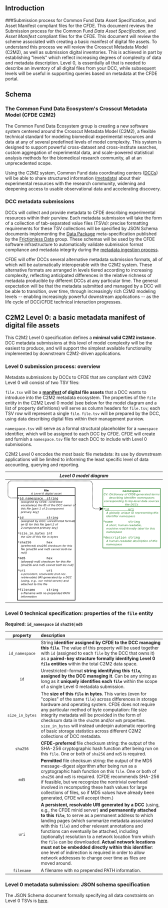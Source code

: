 ## Introduction
###Submission process for Common Fund Data Asset Specification, and Asset Manifest compliant files for the CFDE. 
This document reviews the Submission process for the Common Fund _Data Asset Specification_, and _Asset Manifest_ compliant files for the CFDE. This document will review the scheme associated with creating a basic manifest of digital file assets. To understand this process we will review the Crosscut Metadata Model (C2M2), as well as submission digital inventories. This is achieved in part by establishing "levels" which reflect increasing degrees of complexity of data and metadata description. Level 0, is essentially all that is needed to describe an inventory of all digital files from your DCC, while subsequent levels will be useful in supporting queries based on metadata at the CFDE portal.

## Schema
### The Common Fund Data Ecosystem's Crosscut Metadata Model (CFDE C2M2)

The Common Fund Data Ecosystem group is creating a new
software system centered around the Crosscut
Metadata Model (C2M2), a flexible technical standard
for modeling biomedical experimental resources and data
at any of several predefined levels of model complexity.
This system is designed to support powerful cross-dataset
and cross-institute searches, custom aggregation of
experimental data, and scale-powered statistical analysis
methods for the biomedical research community, all at an
unprecedented scope.

Using the C2M2 system, Common Fund data coordinating centers
([DCCs](../draft-CFDE_glossary/glossary.md#DCCs)) will be able to
share structured information ([metadata](../draft-CFDE_glossary/glossary.md#metadata))
about their experimental resources with the research
community, widening and deepening access to usable
observational data and accelerating discovery.

### DCC metadata submissions

DCCs will collect and provide metadata to CFDE describing
experimental resources within their purview. Each metadata
submission will take the form of a collection of tab-separated value
files (TSVs): precise formatting requirements for these TSV
collections will be specified by JSON Schema documents
implementing the [Data Package](http://frictionlessdata.io/docs/data-package/)
meta-specification published by the [Frictionless Data](http://frictionlessdata.io/)
group. These schemas will be used by the CFDE software
infrastructure to automatically validate submission format compliance
and metadata integrity during the [metadata ingestion process](../draft-CFDE_glossary/glossary.md#DCC-data-ingestion-process).

CFDE will offer DCCs several alternative metadata submission
formats, all of which will be automatically interoperable with the
C2M2 system. These alternative formats are arranged in
levels tiered according to increasing complexity, reflecting
anticipated differences in the relative richness of metadata
producible by different DCCs at any particular time. The general
expectation will be that the metadata submitted and managed by a
DCC will be able to transition, over time, through increasingly
rich C2M2 modeling levels -- enabling increasingly powerful
downstream applications -- as the life cycle of DCC/CFDE
technical interaction progresses.

## C2M2 Level 0: a basic metadata manifest of digital file assets

This C2M2 Level 0 specification defines a **minimal valid C2M2 instance.**
DCC metadata submissions at this level of model complexity will
be the easiest to produce, and will support the simplest available
functionality implemented by downstream C2M2-driven applications.

### Level 0 submission process: overview

Metadata submissions by DCCs to CFDE that are compliant with
C2M2 Level 0 will consist of two TSV files:

`file.tsv` will be a **[manifest](../draft-CFDE_glossary/glossary.md#CFDE-asset-manifest)
of digital file assets** that a DCC wants to introduce into
the C2M2 metadata ecosystem. The properties of the
`file` entity in the C2M2 Level 0 model (see below for the model
diagram and a list of property definitions) will serve as column
headers for `file.tsv`; each TSV row will represent a
single `file`. `file.tsv` will be prepared by the DCC, using
data describing digital files within their management purview.

`namespace.tsv` will serve as a formal
structural placeholder for a `namespace` identifier,
which will be assigned to each DCC by CFDE. CFDE will
create and furnish a `namespace.tsv` file for each DCC
to include with Level 0 submissions.

C2M2 Level 0 encodes the most basic file metadata:
its use by downstream applications will be
limited to informing the least specific level of data
accounting, querying and reporting.

|_Level 0 model diagram_|
|:---:|
|![Level 0 model diagram](../draft-C2M2_ER_diagrams/Level-0-C2M2-model.png "Level 0 model diagram")|

### Level 0 technical specification: properties of the `file` entity

**Required: `id_namespace` `id` `sha256|md5`**

|property|description|
|:---:|:---|
| `id_namespace` | String **identifier assigned by CFDE to the DCC managing this `file`**. The value of this property will be used together with `id` (assigned to each `file` by the DCC that owns it) as a **paired-key structure formally identifying Level 0 `file` entities** within the total C2M2 data space.|
| `id` | Unrestricted-format **string identifying this `file`, assigned by the DCC managing it**. Can be any string as long as it **uniquely identifies each `file`** within the scope of a single Level 0 metadata submission. |
| `size_in_bytes` | The **size of this `file` in bytes**. This varies (even for "copies" of the same `file`) across differences in storage hardware and operating system. CFDE does not require any particular method of byte computation: file size integrity metadata will be provided in the form of checksum data in the `sha256` and/or `md5` properties. `size_in_bytes` will instead underpin automatic reporting of basic storage statistics across different C2M2 collections of DCC metadata.|
| `sha256` | **CFDE-preferred** file checksum string: the output of the SHA-256 cryptographic hash function after being run on this `file`. One or both of `sha256` and `md5` is required. |
| `md5` | **Permitted** file checksum string: the output of the MD5 message-digest algorithm after being run as a cryptographic hash function on this `file`. One or both of `sha256` and `md5` is required. (CFDE recommends SHA-256 if feasible, but we recognize the nontrivial overhead involved in recomputing these hash values for large collections of files, so if MD5 values have already been generated, CFDE will accept them.) |
| `uri` | **A persistent, resolvable URI generated by a DCC** (using, e.g., the CFDE minid server) **and permanently attached to this `file`**, to serve as a permanent address to which landing pages (which summarize metadata associated with this `file`) and other relevant annotations and functions can eventually be attached, including (optionally) resolution to a network location from which the `file` can be downloaded. **Actual network locations must not be embedded directly within this identifier**: one level of indirection is required in order to allow network addresses to change over time as files are moved around. |
| `filename` | A filename with no prepended PATH information. |

### Level 0 metadata submission: JSON schema specification

The JSON Schema document formally specifying all data constraints on Level 0 TSVs is
[here](../draft-C2M2_JSON_Schema_datapackage_specs/Level_0_datapackage_spec.json).

